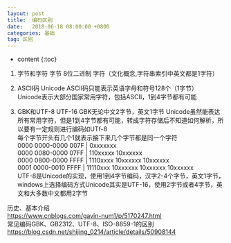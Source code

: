 ```yaml
---
layout: post
title:  编码区别
date:   2018-06-18 08:00:00 +0800
categories: 基础
tag: 区别
---
```


* content
{:toc}


1. 字节和字符
字节 8位二进制
字符（文化概念,字符串索引中英文都是1字符） 

1. ASCII码 Unicode
ASCII码只能表示英语字母和符号128个（1字节）  
Unicode表示大部分国家常用字符，包括ASCII，1到4字节都有可能

1. GBK和UTF-8 UTF-16
GBK无论中文2字节，英文1字节
Unicode虽然能表达所有常用字符，但是1到4字节都有可能，转成字符存储后不知道如何解析，所以要有一定规则进行编码如UTf-8   
每个字节开头有几个1就表示接下来几个字节都是同一个字符   
0000 0000-0000 007F | 0xxxxxxx   
0000 0080-0000 07FF | 110xxxxx 10xxxxxx   
0000 0800-0000 FFFF | 1110xxxx 10xxxxxx 10xxxxxx    
0001 0000-0010 FFFF | 11110xxx 10xxxxxx 10xxxxxx 10xxxxxx   
UTF-8是Unicode的实现，使用1到4字节编码，汉字2-4个字节，英文1字节，
windows上选择编码方式Unicode其实是UTF-16，使用2字节或者4字节，英文和大多数中文都用2字节

历史、基本介绍    
https://www.cnblogs.com/gavin-num1/p/5170247.html  
常见编码GBK、GB2312、UTF-8、ISO-8859-1的区别   
https://blog.csdn.net/shijing_0214/article/details/50908144
